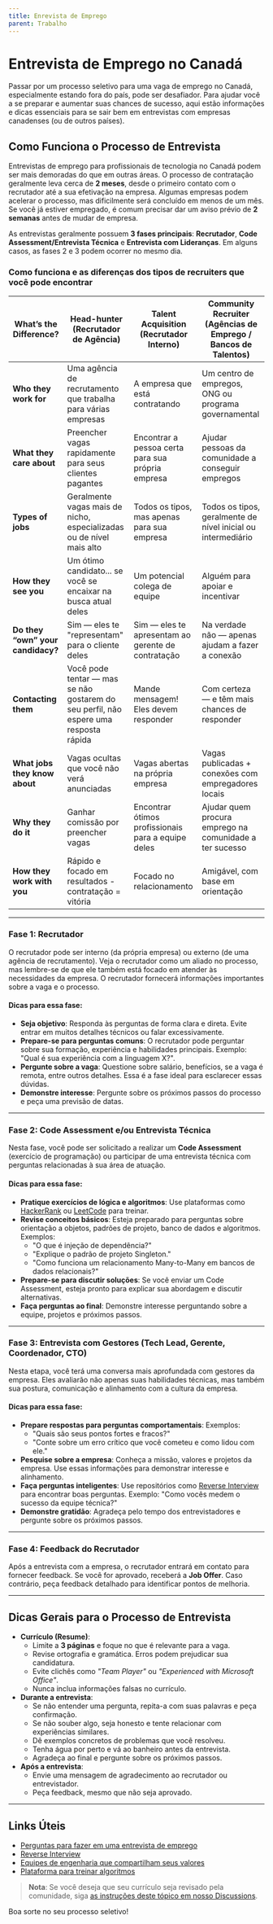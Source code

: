 ```yaml
---
title: Enrevista de Emprego
parent: Trabalho
---
```



# Entrevista de Emprego no Canadá

Passar por um processo seletivo para uma vaga de emprego no Canadá, especialmente estando fora do país, pode ser desafiador. Para ajudar você a se preparar e aumentar suas chances de sucesso, aqui estão informações e dicas essenciais para se sair bem em entrevistas com empresas canadenses (ou de outros países).

## Como Funciona o Processo de Entrevista

Entrevistas de emprego para profissionais de tecnologia no Canadá podem ser mais demoradas do que em outras áreas. O processo de contratação geralmente leva cerca de **2 meses**, desde o primeiro contato com o recrutador até a sua efetivação na empresa. Algumas empresas podem acelerar o processo, mas dificilmente será concluído em menos de um mês. Se você já estiver empregado, é comum precisar dar um aviso prévio de **2 semanas** antes de mudar de empresa.

As entrevistas geralmente possuem **3 fases principais**: **Recrutador**, **Code Assessment/Entrevista Técnica** e **Entrevista com Lideranças**. Em alguns casos, as fases 2 e 3 podem ocorrer no mesmo dia.

### Como funciona e as diferenças dos tipos de recruiters que você pode encontrar 

| What’s the Difference?               | Head-hunter (Recrutador de Agência)                   | Talent Acquisition (Recrutador Interno)         | Community Recruiter (Agências de Emprego / Bancos de Talentos) |
|-------------------------------------|--------------------------------------------------------|--------------------------------------------------|------------------------------------------------------------------|
| **Who they work for**               | Uma agência de recrutamento que trabalha para várias empresas | A empresa que está contratando                   | Um centro de empregos, ONG ou programa governamental             |
| **What they care about**            | Preencher vagas rapidamente para seus clientes pagantes | Encontrar a pessoa certa para sua própria empresa | Ajudar pessoas da comunidade a conseguir empregos                |
| **Types of jobs**                   | Geralmente vagas mais de nicho, especializadas ou de nível mais alto | Todos os tipos, mas apenas para sua empresa       | Todos os tipos, geralmente de nível inicial ou intermediário     |
| **How they see you**                | Um ótimo candidato... se você se encaixar na busca atual deles | Um potencial colega de equipe                    | Alguém para apoiar e incentivar                                  |
| **Do they “own” your candidacy?**   | Sim — eles te "representam" para o cliente deles        | Sim — eles te apresentam ao gerente de contratação | Na verdade não — apenas ajudam a fazer a conexão                 |
| **Contacting them**                 | Você pode tentar — mas se não gostarem do seu perfil, não espere uma resposta rápida | Mande mensagem! Eles devem responder             | Com certeza — e têm mais chances de responder                    |
| **What jobs they know about**       | Vagas ocultas que você não verá anunciadas             | Vagas abertas na própria empresa                  | Vagas publicadas + conexões com empregadores locais              |
| **Why they do it**                  | Ganhar comissão por preencher vagas                    | Encontrar ótimos profissionais para a equipe deles | Ajudar quem procura emprego na comunidade a ter sucesso          |
| **How they work with you**          | Rápido e focado em resultados - contratação = vitória  | Focado no relacionamento                          | Amigável, com base em orientação                                 | 


---

### Fase 1: Recrutador

O recrutador pode ser interno (da própria empresa) ou externo (de uma agência de recrutamento). Veja o recrutador como um aliado no processo, mas lembre-se de que ele também está focado em atender às necessidades da empresa. O recrutador fornecerá informações importantes sobre a vaga e o processo.

#### Dicas para essa fase:
- **Seja objetivo**: Responda às perguntas de forma clara e direta. Evite entrar em muitos detalhes técnicos ou falar excessivamente.
- **Prepare-se para perguntas comuns**: O recrutador pode perguntar sobre sua formação, experiência e habilidades principais. Exemplo: "Qual é sua experiência com a linguagem X?".
- **Pergunte sobre a vaga**: Questione sobre salário, benefícios, se a vaga é remota, entre outros detalhes. Essa é a fase ideal para esclarecer essas dúvidas.
- **Demonstre interesse**: Pergunte sobre os próximos passos do processo e peça uma previsão de datas.

---

### Fase 2: Code Assessment e/ou Entrevista Técnica

Nesta fase, você pode ser solicitado a realizar um **Code Assessment** (exercício de programação) ou participar de uma entrevista técnica com perguntas relacionadas à sua área de atuação.

#### Dicas para essa fase:
- **Pratique exercícios de lógica e algoritmos**: Use plataformas como [HackerRank](https://www.hackerrank.com/) ou [LeetCode](https://leetcode.com/) para treinar.
- **Revise conceitos básicos**: Esteja preparado para perguntas sobre orientação a objetos, padrões de projeto, banco de dados e algoritmos. Exemplos:
    - "O que é injeção de dependência?"
    - "Explique o padrão de projeto Singleton."
    - "Como funciona um relacionamento Many-to-Many em bancos de dados relacionais?"
- **Prepare-se para discutir soluções**: Se você enviar um Code Assessment, esteja pronto para explicar sua abordagem e discutir alternativas.
- **Faça perguntas ao final**: Demonstre interesse perguntando sobre a equipe, projetos e próximos passos.

---

### Fase 3: Entrevista com Gestores (Tech Lead, Gerente, Coordenador, CTO)

Nesta etapa, você terá uma conversa mais aprofundada com gestores da empresa. Eles avaliarão não apenas suas habilidades técnicas, mas também sua postura, comunicação e alinhamento com a cultura da empresa.

#### Dicas para essa fase:
- **Prepare respostas para perguntas comportamentais**: Exemplos:
    - "Quais são seus pontos fortes e fracos?"
    - "Conte sobre um erro crítico que você cometeu e como lidou com ele."
- **Pesquise sobre a empresa**: Conheça a missão, valores e projetos da empresa. Use essas informações para demonstrar interesse e alinhamento.
- **Faça perguntas inteligentes**: Use repositórios como [Reverse Interview](https://github.com/viraptor/reverse-interview) para encontrar boas perguntas. Exemplo: "Como vocês medem o sucesso da equipe técnica?"
- **Demonstre gratidão**: Agradeça pelo tempo dos entrevistadores e pergunte sobre os próximos passos.

---

### Fase 4: Feedback do Recrutador

Após a entrevista com a empresa, o recrutador entrará em contato para fornecer feedback. Se você for aprovado, receberá a **Job Offer**. Caso contrário, peça feedback detalhado para identificar pontos de melhoria.

---

## Dicas Gerais para o Processo de Entrevista

- **Currículo (Resume)**:
    - Limite a **3 páginas** e foque no que é relevante para a vaga.
    - Revise ortografia e gramática. Erros podem prejudicar sua candidatura.
    - Evite clichês como _"Team Player"_ ou _"Experienced with Microsoft Office"_.
    - Nunca inclua informações falsas no currículo.
- **Durante a entrevista**:
    - Se não entender uma pergunta, repita-a com suas palavras e peça confirmação.
    - Se não souber algo, seja honesto e tente relacionar com experiências similares.
    - Dê exemplos concretos de problemas que você resolveu.
    - Tenha água por perto e vá ao banheiro antes da entrevista.
    - Agradeça ao final e pergunte sobre os próximos passos.
- **Após a entrevista**:
    - Envie uma mensagem de agradecimento ao recrutador ou entrevistador.
    - Peça feedback, mesmo que não seja aprovado.

---

## Links Úteis

- [Perguntas para fazer em uma entrevista de emprego](https://alis.alberta.ca/look-for-work/interviews-and-offers/questions-to-ask-in-a-job-interview/)
- [Reverse Interview](https://github.com/viraptor/reverse-interview)
- [Equipes de engenharia que compartilham seus valores](https://www.keyvalues.com/)
- [Plataforma para treinar algoritmos](https://www.hackerrank.com/)

> **Nota**: Se você deseja que seu currículo seja revisado pela comunidade, siga [as instruções deste tópico em nosso Discussions](https://t.me/tinocanada/1).

Boa sorte no seu processo seletivo!
